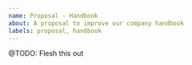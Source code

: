```yaml
---
name: Proposal - Handbook
about: A proposal to improve our company handbook
labels: proposal, handbook
---
```


@TODO: Flesh this out
